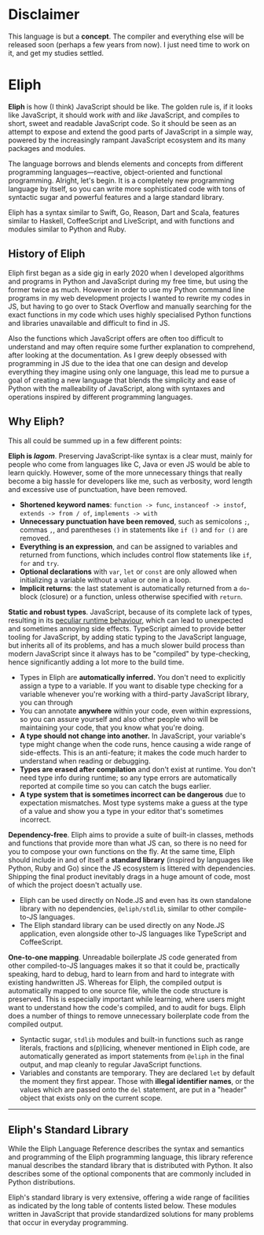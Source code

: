 # Disclaimer

This language is but a **concept**. The compiler and everything else will be released soon (perhaps a few years from now). I just need time to work on it, and get my studies settled.

# Eliph

**Eliph** is how (I think) JavaScript should be like. The golden rule is, if it looks like JavaScript, it should work _with_ and _like_ JavaScript, and compiles to short, sweet and readable JavaScript code. So it should be seen as an attempt to expose and extend the good parts of JavaScript in a simple way, powered by the increasingly rampant JavaScript ecosystem and its many packages and modules.

The language borrows and blends elements and concepts from different programming languages&mdash;reactive, object-oriented and functional programming. Alright, let's begin. It is a completely new programming language by itself, so you can write more sophisticated code with tons of syntactic sugar and powerful features and a large standard library.

Eliph has a syntax similar to Swift, Go, Reason, Dart and Scala, features similar to Haskell, CoffeeScript and LiveScript, and with functions and modules similar to Python and Ruby.

## History of Eliph

Eliph first began as a side gig in early 2020 when I developed algorithms and programs in Python and JavaScript during my free time, but using the former twice as much. However in order to use my Python command line programs in my web development projects I wanted to rewrite my codes in JS, but having to go over to Stack Overflow and manually searching for the exact functions in my code which uses highly specialised Python functions and libraries unavailable and difficult to find in JS.

Also the functions which JavaScript offers are often too difficult to understand and may often require some further explanation to comprehend, after looking at the documentation. As I grew deeply obsessed with programming in JS due to the idea that one can design and develop everything they imagine using only one language, this lead me to pursue a goal of creating a new language that blends the simplicity and ease of Python with the malleability of JavaScript, along with syntaxes and operations inspired by different programming languages.

## Why Eliph?

This all could be summed up in a few different points:

[coffeescript]: https://coffeescript.org/
[wtfjs]: https://github.com/denysdovhan/wtfjs
[stdlib]: https://stdlib.io/
[npm packages]: https://medium.com/@thomasfuchs/what-if-we-had-a-great-standard-library-in-javascript-52692342ee3f

**Eliph is _lagom_**. Preserving JavaScript-like syntax is a clear must, mainly for people who come from languages like C, Java or even JS would be able to learn quickly. However, some of the more unnecessary things that really become a big hassle for developers like me, such as verbosity, word length and excessive use of punctuation, have been removed.

- **Shortened keyword names**: `function -> func`, `instanceof -> instof`, `extends -> from / of`, `implements -> with`
- **Unnecessary punctuation have been removed**, such as semicolons `;`, commas `,`, and parentheses `()` in statements like `if ()` and `for ()` are removed.
- **Everything is an expression**, and can be assigned to variables and returned from functions, which includes control flow statements like `if`, `for` and `try`.
- **Optional declarations** with `var`, `let` or `const` are only allowed when initializing a variable without a value or one in a loop.
- **Implicit returns**: the last statement is automatically returned from a `do`-block (closure) or a function, unless otherwise specified with `return`.

**Static and robust types**. JavaScript, because of its complete lack of types, resulting in its [peculiar runtime behaviour](https://github.com/denysdovhan/wtfjs), which can lead to unexpected and sometimes annoying side effects. TypeScript aimed to provide better tooling for JavaScript, by adding static typing to the JavaScript language, but inherits all of its problems, and has a much slower build process than modern JavaScript since it always has to be "compiled" by type-checking, hence significantly adding a lot more to the build time.

- Types in Eliph are **automatically inferred.** You don't need to explicitly assign a type to a variable. If you want to disable type checking for a variable whenever you're working with a third-party JavaScript library, you can through
- You can annotate **anywhere** within your code, even within expressions, so you can assure yourself and also other people who will be maintaining your code, that you know what you're doing.
- **A type should not change into another.** In JavaScript, your variable's type might change when the code runs, hence causing a wide range of side-effects. This is an anti-feature; it makes the code much harder to understand when reading or debugging.
- **Types are erased after compilation** and don't exist at runtime. You don't need type info during runtime; so any type errors are automatically reported at compile time so you can catch the bugs earlier.
- **A type system that is sometimes incorrect can be dangerous** due to expectation mismatches. Most type systems make a guess at the type of a value and show you a type in your editor that's sometimes incorrect.

**Dependency-free**. Eliph aims to provide a suite of built-in classes, methods and functions that provide more than what JS can, so there is no need for you to compose your own functions on the fly. At the same time, Eliph should include in and of itself a **standard library** (inspired by languages like Python, Ruby and Go) since the JS ecosystem is littered with dependencies. Shipping the final product inevitably drags in a huge amount of code, most of which the project doesn't actually use.

- Eliph can be used directly on Node.JS and even has its own standalone library with no dependencies, `@eliph/stdlib`, similar to other compile-to-JS languages.
- The Eliph standard library can be used directly on any Node.JS application, even alongside other to-JS languages like TypeScript and CoffeeScript.

**One-to-one mapping**. Unreadable boilerplate JS code generated from other compiled-to-JS languages makes it so that it could be, practically speaking, hard to debug, hard to learn from and hard to integrate with existing handwritten JS. Whereas for Eliph, the compiled output is automatically mapped to one source file, while the code structure is preserved. This is especially important while learning, where users might want to understand how the code's compiled, and to audit for bugs. Eliph does a number of things to remove unnecessary boilerplate code from the compiled output.

- Syntactic sugar, `stdlib` modules and built-in functions such as range literals, fractions and s(p)licing, whenever mentioned in Eliph code, are automatically generated as import statements from `@eliph` in the final output, and map cleanly to regular JavaScript functions.
- Variables and constants are temporary. They are declared `let` by default the moment they first appear. Those with **illegal identifier names**, or the values which are passed onto the `del` statement, are put in a "header" object that exists only on the current scope.

---

## Eliph's Standard Library

While the Eliph Language Reference describes the syntax and semantics and programming of the Eliph programming language, this library reference manual describes the standard library that is distributed with Python. It also describes some of the optional components that are commonly included in Python distributions.

Eliph's standard library is very extensive, offering a wide range of facilities as indicated by the long table of contents listed below. These modules written in JavaScript that provide standardized solutions for many problems that occur in everyday programming.
